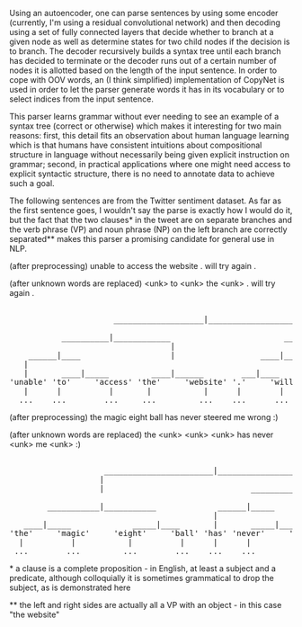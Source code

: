 Using an autoencoder, one can parse sentences by using some encoder (currently, I'm using a residual convolutional network) and then
decoding using a set of fully connected layers that decide whether to branch at a given node as well as determine states for two child nodes if the decision is to branch. The decoder recursively builds a syntax tree until each branch has decided to terminate or the decoder runs out of a certain number of nodes it is allotted based on the length of the input sentence. In order to cope with OOV words, an (I think simplified) implementation of CopyNet is used in order to let the parser generate words it has in its vocabulary or to select indices from the input sentence.

This parser learns grammar without ever needing to see an example of a syntax tree (correct or otherwise) which makes it interesting for two main reasons: first, this detail fits an observation about human language learning which is that humans have consistent intuitions about compositional structure in language without necessarily being given explicit instruction on grammar; second, in practical applications where one might need access to explicit syntactic structure, there is no need to annotate data to achieve such a goal.

The following sentences are from the Twitter sentiment dataset. As far as the first sentence goes, I wouldn't say the parse is exactly how I would do it, but the fact that the two clauses\* in the tweet are on separate branches and the verb phrase (VP) and noun phrase (NP) on the left branch are correctly separated\*\* makes this parser a promising candidate for general use in NLP.

(after preprocessing) unable to access the website . will try again .

(after unknown words are replaced) \<unk> to \<unk> the \<unk> . will try again .

<pre>                                                                               
                      ___________________|______________________                    
                                                                                   
           __________|____________                        ______|____________       
                                  |                                          |     
    ______|____                   |                  ____|______             |      
   |                                                            |            |      
   |       ____|_____         ____|______        ___|____       |       _____|___   
'unable' 'to'     'access' 'the'     'website' '.'     'will' 'try' 'again'     '.'
   |      |          |       |           |      |        |      |      |         |  
  ...    ...        ...     ...         ...    ...      ...    ...    ...       ...
</pre>

(after preprocessing) the magic eight ball has never steered me wrong :)

(after unknown words are replaced) the \<unk> \<unk> \<unk> has never \<unk> me \<unk> :)

<pre>                                                                                     
                    _______________________|___________________                       
                   |                                                                 
                   |                               ____________|___________           
                                                                           |         
        ___________|___________             ______|_____                   |          
                                           |                                         
   ____|_____             _____|____       |       _____|______        ____|_____     
'the'     'magic'     'eight'     'ball' 'has' 'never'     'steered' 'me'     'wrong'
  |          |           |          |      |      |            |      |          |    
 ...        ...         ...        ...    ...    ...          ...    ...        ...  
</pre>

\* a clause is a complete proposition - in English, at least a subject and a predicate, although colloquially it is sometimes grammatical to drop the subject, as is demonstrated here

\*\* the left and right sides are actually all a VP with an object - in this case "the website"
